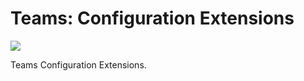 <!-- Copyright (c) Microsoft Corporation. All rights reserved.-->
<!-- Licensed under the MIT License.-->

# Teams: Configuration Extensions

<a href="https://microsoft.github.io/teams-ai" target="_blank">
    <img src="https://img.shields.io/badge/📖 Getting Started-blue?style=for-the-badge" />
</a>

Teams Configuration Extensions.